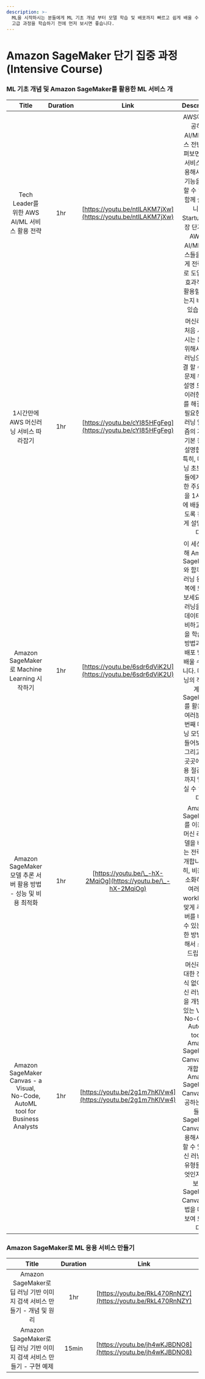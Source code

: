 ```yaml
---
description: >-
  ML을 시작하시는 분들에게 ML 기초 개념 부터 모델 학습 및 배포까지 빠르고 쉽게 배울 수 있는 자료입니다. Amazon SageMaker
  고급 과정을 학습하기 전에 먼저 보시면 좋습니다.
---
```


# Amazon SageMaker 단기 집중 과정 (Intensive Course)

### ML 기초 개념 및 Amazon SageMaker를 활용한 ML 서비스 개

|                                      Title                                     | Duration |                              Link                              |                                                                                                             Description                                                                                                            |
| :----------------------------------------------------------------------------: | :------: | :------------------------------------------------------------: | :--------------------------------------------------------------------------------------------------------------------------------------------------------------------------------------------------------------------------------: |
|                       Tech Leader를 위한 AWS AI/ML 서비스 활용 전략                      |    1hr   |  [https://youtu.be/ntILAKM7jXw](https://youtu.be/ntILAKM7jXw)  |                                         AWS에서 제공하는 AI/ML 서비스 전반을 살펴보면서, 각 서비스를 사용해서 어떤 기능을 구현할 수 있을지 함께 살펴봅니다. Startup의 성장 단계별로 AWS의 AI/ML 서비스들을 어떻게 전략적으로 도입하고, 효과적으로 활용할 수 있는지 배울 수 있습니다.                                        |
|                             1시간만에 AWS 머신러닝 서비스 따라잡기                            |    1hr   |  [https://youtu.be/cYI85HFgFeg](https://youtu.be/cYI85HFgFeg)  |                                 머신러닝을 처음 시작하시는 분들을 위해서 머신 러닝으로 해결 할 수 있는 문제 유형을 설명 드리고, 이러한 문제를 해결할 때 필요한 머신 러닝 알고리즘의 개념과 기본 원리를 설명합니다. 특히, 머신 러닝 초보자 분들에게 필요한 주요 개념을 1시간 내에 배울 수 있도록 친절하게 설명 합니다.                                 |
|                     Amazon SageMaker로 Machine Learning 시작하기                    |    1hr   |  [https://youtu.be/6sdr6dViK2U](https://youtu.be/6sdr6dViK2U)  |                이 세션을 통해 Amazon SageMaker와 함께 머신 러닝 완전 정복에 도전해보세요! 머신 러닝을 위한 데이터를 준비하고 모델을 학습하는 방법과 모델 배포 방법을 배울 수 있습니다. 머신 러닝의 작업 단계에 SageMaker를 활용해서 여러분의 첫번째 머신러닝 모델을 만들어보세요! 그리고 세션 곳곳에서 비용 절감 꿀팁까지 얻어가실 수 있습니다.                |
|                  Amazon SageMaker 모델 추론 서버 활용 방법 - 성능 및 비용 최적화                 |    1hr   | [https://youtu.be/\_-hX-2MqiOg](https://youtu.be/\_-hX-2MqiOg) |                                                       Amazon SageMaker를 이용해서 머신 러닝 모델을 배포하는 전략을 소개합니다. 특히, 비용은 최소화하면서 여러분의 workload에 맞게 추론 서버를 배포할 수 있는 다양한 방법에 대해서 소개해 드립니다.                                                      |
| Amazon SageMaker Canvas - a Visual, No-Code, AutoML tool for Business Analysts |    1hr   |  [https://youtu.be/2g1m7hKlVw4](https://youtu.be/2g1m7hKlVw4)  | 머신러닝에 대한 전문 지식 없이도 머신 러닝 모델을 개발할 수 있는 Visual, No-Code, AutoML tool인 Amazon SageMaker Canvas를 소개합니다. Amazon SageMaker Canvas가 제공하는 기능들과 SageMaker Canvas를 활용해서 해결할 수 있는 머신 러닝 문제 유형들이 무엇인지 살펴보고, SageMaker Canvas 사용법을 데모로 보여 드립니다. |

### Amazon SageMaker로 ML 응용 서비스 만들기

|                        Title                       | Duration |                             Link                             |
| :------------------------------------------------: | :------: | :----------------------------------------------------------: |
| Amazon SageMaker로 딥 러닝 기반 이미지 검색 서비스 만들기 - 개념 및 원리 |    1hr   | [https://youtu.be/RkL470RnNZY](https://youtu.be/RkL470RnNZY) |
|  Amazon SageMaker로 딥 러닝 기반 이미지 검색 서비스 만들기 - 구현 예제  |   15min  | [https://youtu.be/jh4wKJBDNO8](https://youtu.be/jh4wKJBDNO8) |
